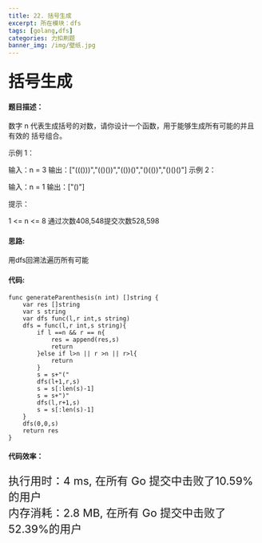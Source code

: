 ```yaml
---
title: 22. 括号生成
excerpt: 所在模块：dfs
tags: [golang,dfs]
categories: 力扣刷题
banner_img: /img/壁纸.jpg
---
```


### <font size=6px>括号生成</font>

#### 题目描述：

数字 n 代表生成括号的对数，请你设计一个函数，用于能够生成所有可能的并且 有效的 括号组合。

 

示例 1：

输入：n = 3
输出：["((()))","(()())","(())()","()(())","()()()"]
示例 2：

输入：n = 1
输出：["()"]


提示：

1 <= n <= 8
通过次数408,548提交次数528,598

#### 思路:

用dfs回溯法遍历所有可能

#### 代码:

```golang
func generateParenthesis(n int) []string {
    var res []string
    var s string
    var dfs func(l,r int,s string)
    dfs = func(l,r int,s string){
        if l ==n && r == n{
            res = append(res,s)
            return
        }else if l>n || r >n || r>l{
            return
        }
        s = s+"("
        dfs(l+1,r,s)
        s = s[:len(s)-1]
        s = s+")"
        dfs(l,r+1,s)
        s = s[:len(s)-1]
    }
    dfs(0,0,s)
    return res
}
```

#### 代码效率：

<p class="note note-primary"; style="font-size:22px">
   执行用时：4 ms, 在所有 Go 提交中击败了10.59%的用户<br>
   内存消耗：2.8 MB, 在所有 Go 提交中击败了52.39%的用户
</p>

